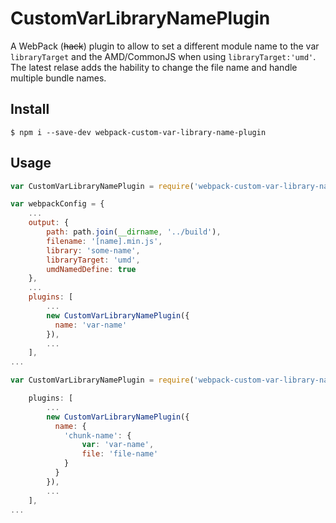 # CustomVarLibraryNamePlugin

A WebPack (~~hack~~) plugin to allow to set a different module name to the var `libraryTarget` and the AMD/CommonJS when using `libraryTarget:'umd'`.
The latest relase adds the hability to change the file name and handle multiple bundle names.

## Install

```
$ npm i --save-dev webpack-custom-var-library-name-plugin
```

## Usage

```js
var CustomVarLibraryNamePlugin = require('webpack-custom-var-library-name-plugin');

var webpackConfig = {
    ...
    output: {
        path: path.join(__dirname, '../build'),
        filename: '[name].min.js',
        library: 'some-name',
        libraryTarget: 'umd',
        umdNamedDefine: true
    },
    ...
    plugins: [
        ...
        new CustomVarLibraryNamePlugin({
          name: 'var-name'
        }),
        ...
    ],
...
```

```js
var CustomVarLibraryNamePlugin = require('webpack-custom-var-library-name-plugin');

    plugins: [
        ...
        new CustomVarLibraryNamePlugin({
          name: {
            'chunk-name': {
                var: 'var-name',
                file: 'file-name'
            }
          }
        }),
        ...
    ],
...
```
